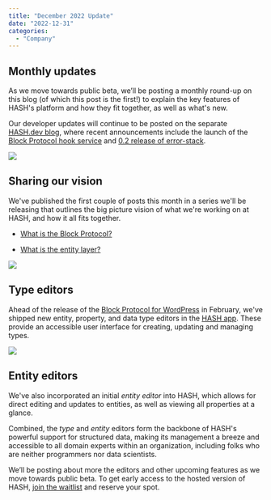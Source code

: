 ```yaml
---
title: "December 2022 Update"
date: "2022-12-31"
categories: 
  - "Company"
---
```


## Monthly updates

As we move towards public beta, we’ll be posting a monthly round-up on this blog (of which this post is the first!) to explain the key features of HASH's platform and how they fit together, as well as what's new.

Our developer updates will continue to be posted on the separate [HASH.dev blog](https://hash.dev/blog), where recent announcements include the launch of the [Block Protocol hook service](https://hash.dev/blog/hook-service) and [0.2 release of error-stack](https://hash.dev/blog/error-stack-update-0-2).

![](https://imagedelivery.net/EipKtqu98OotgfhvKf6Eew/265bbb08-95bd-4795-ca80-d928b8067800/public)

## Sharing our vision

We've published the first couple of posts this month in a series we'll be releasing that outlines the big picture vision of what we're working on at HASH, and how it all fits together.

- [What is the Block Protocol?](https://hash.ai/blog/what-is-the-block-protocol)

- [What is the entity layer?](https://hash.ai/blog/what-is-the-entity-layer)

![](https://imagedelivery.net/EipKtqu98OotgfhvKf6Eew/15457e2c-bfa9-4de7-25f3-e48d1f291200/public)

## Type editors

Ahead of the release of the [Block Protocol for WordPress](https://blockprotocol.org/wordpress) in February, we've shipped new entity, property, and data type editors in the [HASH app](https://hash.ai/platform/hash). These provide an accessible user interface for creating, updating and managing types.

![](https://imagedelivery.net/EipKtqu98OotgfhvKf6Eew/3dcd8d4e-caf9-4590-7bb5-60cf5cf1b300/public)

## Entity editors

We've also incorporated an initial _entity editor_ into HASH, which allows for direct editing and updates to entities, as well as viewing all properties at a glance.

Combined, the _type_ and _entity_ editors form the backbone of HASH's powerful support for structured data, making its management a breeze and accessible to all domain experts within an organization, including folks who are neither programmers nor data scientists.

We’ll be posting about more the editors and other upcoming features as we move towards public beta. To get early access to the hosted version of HASH, [join the waitlist](https://hash.ai) and reserve your spot.

